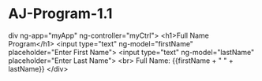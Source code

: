 # AJ-Program-1.1
div ng-app="myApp" ng-controller="myCtrl">  &lt;h1>Full Name Program&lt;/h1>  &lt;input type="text" ng-model="firstName" placeholder="Enter First Name">  &lt;input type="text" ng-model="lastName" placeholder="Enter Last Name">  &lt;br>  Full Name: {{firstName + " " + lastName}}  &lt;/div>
